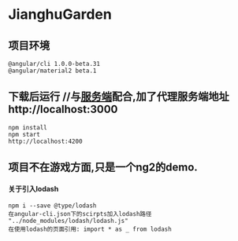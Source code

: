 # JianghuGarden
## 项目环境 
    @angular/cli 1.0.0-beta.31
    @angular/material2 beta.1
    
## 下载后运行  //与[服务端](https://github.com/crossgit/GardenServer)配合,加了代理服务端地址 http://localhost:3000 
    npm install
    npm start   
    http://localhost:4200


## 项目不在游戏方面,只是一个ng2的demo.


#### 关于引入lodash
    npm i --save @type/lodash
    在angular-cli.json下的scirpts加入lodash路径 "../node_modules/lodash/lodash.js"
    在使用lodash的页面引用: import * as _ from lodash


    